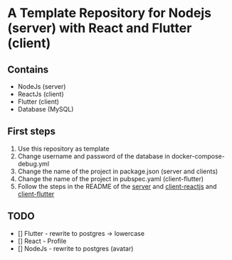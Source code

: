# A Template Repository for Nodejs (server) with React and Flutter (client)

## Contains

- NodeJs (server)
- ReactJs (client)
- Flutter (client)
- Database (MySQL)

## First steps

1. Use this repository as template
2. Change username and password of the database in docker-compose-debug.yml
3. Change the name of the project in package.json (server and clients)
4. Change the name of the project in pubspec.yaml (client-flutter)
5. Follow the steps in the README of the [server](server-nodejs/README.md) and [client-reactjs](client-reactjs/README.md) and [client-flutter](client-flutter/README.md)

## TODO

- [] Flutter - rewrite to postgres -> lowercase
- [] React - Profile
- [] NodeJs - rewrite to postgres (avatar)
